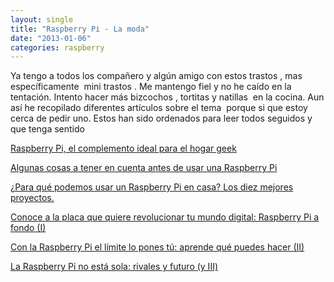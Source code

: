 ```yaml
---
layout: single
title: "Raspberry Pi - La moda"
date: "2013-01-06"
categories: raspberry
---
```


Ya tengo a todos los compañero y algún amigo con estos trastos , mas específicamente  mini trastos . Me mantengo fiel y no he caído en la tentación. Intento hacer más bizcochos , tortitas y natillas  en la cocina. Aun así he recopilado diferentes artículos sobre el tema  porque si que estoy cerca de pedir uno. Estos han sido ordenados para leer todos seguidos y que tenga sentido

[Raspberry Pi, el complemento ideal para el hogar geek](https://www.xatakahome.com/electrodomesticos-innovadores/raspberry-pi-el-complemento-ideal-para-el-hogar-geek)

[Algunas cosas a tener en cuenta antes de usar una Raspberry Pi](https://www.xatakahome.com/domotica/algunas-cosas-a-tener-en-cuenta-antes-de-usar-una-raspberry-pi)

[¿Para qué podemos usar un Raspberry Pi en casa? Los diez mejores proyectos.](https://www.xatakahome.com/trucos-y-bricolaje-smart/para-que-podemos-usar-un-raspberry-pi-en-casa-los-diez-mejores-proyectos)

[Conoce a la placa que quiere revolucionar tu mundo digital: Raspberry Pi a fondo (I)](https://www.xataka.com/componentes-de-pc/conoce-a-la-placa-que-quiere-revolucionar-tu-mundo-digital-raspberry-pi-a-fondo)

[Con la Raspberry Pi el límite lo pones tú: aprende qué puedes hacer (II)](https://www.xataka.com/componentes-de-pc/con-la-raspberry-pi-el-limite-lo-pones-tu-aprende-que-puedes-hacer-ii)

[La Raspberry Pi no está sola: rivales y futuro (y III)](https://www.xataka.com/componentes-de-pc/conoce-a-la-placa-que-quiere-revolucionar-tu-mundo-digital-raspberry-pi-a-fondo-parte-iii "La Raspberry Pi no está sola: rivales y futuro (y III)")
